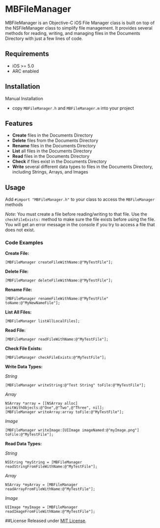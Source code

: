 # MBFileManager
MBFileManager is an Objective-C iOS File Manager class is built on top of the NSFileManager class to simplify file management.  It provides several methods for reading, writing, and managing files in the Documents Directory with just a few lines of code.

## Requirements
- iOS >= 5.0
- ARC enabled

## Installation

Manual Installation
- copy `MBFileManager.h` and `MBFileManager.m` into your project

## Features

- **Create** files in the Documents Directory
- **Delete** files from the Documents Directory
- **Rename** files in the Documents Directory
- **List** all files in the Documents Directory
- **Read** files in the Documents Directory
- **Check** if files exist in the Documents Directory
- **Write** several different data types to files in the Documents Directory, including Strings, Arrays, and Images

## Usage

Add `#import "MBFileManager.h"` to your class to access the `MBFileManager` methods

*Note:* You must create a file before reading/writing to that file.  Use the `checkFileExists:` method to make sure the file exists before using the file.  You will get an error message in the console if you try to access a file that does not exist.

### Code Examples

**Create File:**

```objc
[MBFileManager createFileWithName:@"MyTestFile"];
```

**Delete File:**

```objc
[MBFileManager deleteFileWithName:@"MyTestFile"];
```

**Rename File:**

```objc
[MBFileManager renameFileWithName:@"MyTestFile" toName:@"MyNewNameFile"];
```

**List All Files:**

```objc
[MBFileManager listAllLocalFiles];
```

**Read File:**

```objc
[MBFileManager readFileWithName:@"MyTestFile"];
```

**Check File Exists:**

```objc
[MBFileManager checkFileExists:@"MyTestFile"];
```

**Write Data Types:**

*String*

```objc
[MBFileManager writeString:@"Test String" toFile:@"MyTestFile"];
```

*Array*

```objc
NSArray *array = [[NSArray alloc] initWithObjects:@"One",@"Two",@"Three", nil];
[MBFileManager writeArray:array toFile:@"MyTestFile"];
```

*Image*

```objc
[MBFileManager writeImage:[UIImage imageNamed:@"myImage.png"] toFile:@"MyTestFile"];
```

**Read Data Types:**

*String*

```objc
NSString *myString = [MBFileManager readStringFromFileWithName:@"MyTestFile"];
```

*Array*

```objc
NSArray *myArray = [MBFileManager readArrayFromFileWithName:@"MyTestFile"];
```

*Image*

```objc
UIImage *myImage = [MBFileManager readImageFromFileWithName:@"MyTestFile"];
```

##License
Released under [MIT License](LICENSE).

